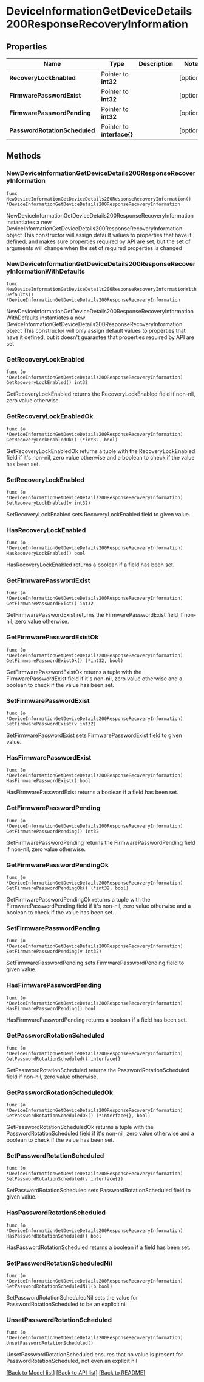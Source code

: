 # DeviceInformationGetDeviceDetails200ResponseRecoveryInformation

## Properties

Name | Type | Description | Notes
------------ | ------------- | ------------- | -------------
**RecoveryLockEnabled** | Pointer to **int32** |  | [optional] 
**FirmwarePasswordExist** | Pointer to **int32** |  | [optional] 
**FirmwarePasswordPending** | Pointer to **int32** |  | [optional] 
**PasswordRotationScheduled** | Pointer to **interface{}** |  | [optional] 

## Methods

### NewDeviceInformationGetDeviceDetails200ResponseRecoveryInformation

`func NewDeviceInformationGetDeviceDetails200ResponseRecoveryInformation() *DeviceInformationGetDeviceDetails200ResponseRecoveryInformation`

NewDeviceInformationGetDeviceDetails200ResponseRecoveryInformation instantiates a new DeviceInformationGetDeviceDetails200ResponseRecoveryInformation object
This constructor will assign default values to properties that have it defined,
and makes sure properties required by API are set, but the set of arguments
will change when the set of required properties is changed

### NewDeviceInformationGetDeviceDetails200ResponseRecoveryInformationWithDefaults

`func NewDeviceInformationGetDeviceDetails200ResponseRecoveryInformationWithDefaults() *DeviceInformationGetDeviceDetails200ResponseRecoveryInformation`

NewDeviceInformationGetDeviceDetails200ResponseRecoveryInformationWithDefaults instantiates a new DeviceInformationGetDeviceDetails200ResponseRecoveryInformation object
This constructor will only assign default values to properties that have it defined,
but it doesn't guarantee that properties required by API are set

### GetRecoveryLockEnabled

`func (o *DeviceInformationGetDeviceDetails200ResponseRecoveryInformation) GetRecoveryLockEnabled() int32`

GetRecoveryLockEnabled returns the RecoveryLockEnabled field if non-nil, zero value otherwise.

### GetRecoveryLockEnabledOk

`func (o *DeviceInformationGetDeviceDetails200ResponseRecoveryInformation) GetRecoveryLockEnabledOk() (*int32, bool)`

GetRecoveryLockEnabledOk returns a tuple with the RecoveryLockEnabled field if it's non-nil, zero value otherwise
and a boolean to check if the value has been set.

### SetRecoveryLockEnabled

`func (o *DeviceInformationGetDeviceDetails200ResponseRecoveryInformation) SetRecoveryLockEnabled(v int32)`

SetRecoveryLockEnabled sets RecoveryLockEnabled field to given value.

### HasRecoveryLockEnabled

`func (o *DeviceInformationGetDeviceDetails200ResponseRecoveryInformation) HasRecoveryLockEnabled() bool`

HasRecoveryLockEnabled returns a boolean if a field has been set.

### GetFirmwarePasswordExist

`func (o *DeviceInformationGetDeviceDetails200ResponseRecoveryInformation) GetFirmwarePasswordExist() int32`

GetFirmwarePasswordExist returns the FirmwarePasswordExist field if non-nil, zero value otherwise.

### GetFirmwarePasswordExistOk

`func (o *DeviceInformationGetDeviceDetails200ResponseRecoveryInformation) GetFirmwarePasswordExistOk() (*int32, bool)`

GetFirmwarePasswordExistOk returns a tuple with the FirmwarePasswordExist field if it's non-nil, zero value otherwise
and a boolean to check if the value has been set.

### SetFirmwarePasswordExist

`func (o *DeviceInformationGetDeviceDetails200ResponseRecoveryInformation) SetFirmwarePasswordExist(v int32)`

SetFirmwarePasswordExist sets FirmwarePasswordExist field to given value.

### HasFirmwarePasswordExist

`func (o *DeviceInformationGetDeviceDetails200ResponseRecoveryInformation) HasFirmwarePasswordExist() bool`

HasFirmwarePasswordExist returns a boolean if a field has been set.

### GetFirmwarePasswordPending

`func (o *DeviceInformationGetDeviceDetails200ResponseRecoveryInformation) GetFirmwarePasswordPending() int32`

GetFirmwarePasswordPending returns the FirmwarePasswordPending field if non-nil, zero value otherwise.

### GetFirmwarePasswordPendingOk

`func (o *DeviceInformationGetDeviceDetails200ResponseRecoveryInformation) GetFirmwarePasswordPendingOk() (*int32, bool)`

GetFirmwarePasswordPendingOk returns a tuple with the FirmwarePasswordPending field if it's non-nil, zero value otherwise
and a boolean to check if the value has been set.

### SetFirmwarePasswordPending

`func (o *DeviceInformationGetDeviceDetails200ResponseRecoveryInformation) SetFirmwarePasswordPending(v int32)`

SetFirmwarePasswordPending sets FirmwarePasswordPending field to given value.

### HasFirmwarePasswordPending

`func (o *DeviceInformationGetDeviceDetails200ResponseRecoveryInformation) HasFirmwarePasswordPending() bool`

HasFirmwarePasswordPending returns a boolean if a field has been set.

### GetPasswordRotationScheduled

`func (o *DeviceInformationGetDeviceDetails200ResponseRecoveryInformation) GetPasswordRotationScheduled() interface{}`

GetPasswordRotationScheduled returns the PasswordRotationScheduled field if non-nil, zero value otherwise.

### GetPasswordRotationScheduledOk

`func (o *DeviceInformationGetDeviceDetails200ResponseRecoveryInformation) GetPasswordRotationScheduledOk() (*interface{}, bool)`

GetPasswordRotationScheduledOk returns a tuple with the PasswordRotationScheduled field if it's non-nil, zero value otherwise
and a boolean to check if the value has been set.

### SetPasswordRotationScheduled

`func (o *DeviceInformationGetDeviceDetails200ResponseRecoveryInformation) SetPasswordRotationScheduled(v interface{})`

SetPasswordRotationScheduled sets PasswordRotationScheduled field to given value.

### HasPasswordRotationScheduled

`func (o *DeviceInformationGetDeviceDetails200ResponseRecoveryInformation) HasPasswordRotationScheduled() bool`

HasPasswordRotationScheduled returns a boolean if a field has been set.

### SetPasswordRotationScheduledNil

`func (o *DeviceInformationGetDeviceDetails200ResponseRecoveryInformation) SetPasswordRotationScheduledNil(b bool)`

 SetPasswordRotationScheduledNil sets the value for PasswordRotationScheduled to be an explicit nil

### UnsetPasswordRotationScheduled
`func (o *DeviceInformationGetDeviceDetails200ResponseRecoveryInformation) UnsetPasswordRotationScheduled()`

UnsetPasswordRotationScheduled ensures that no value is present for PasswordRotationScheduled, not even an explicit nil

[[Back to Model list]](../README.md#documentation-for-models) [[Back to API list]](../README.md#documentation-for-api-endpoints) [[Back to README]](../README.md)


